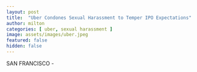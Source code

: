 ```yaml
---
layout: post
title:  "Uber Condones Sexual Harassment to Temper IPO Expectations"
author: milton
categories: [ uber, sexual harassment ]
image: assets/images/uber.jpeg
featured: false
hidden: false
---
```


SAN FRANCISCO - 